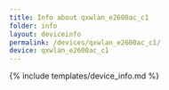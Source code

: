 ```yaml
---
title: Info about qxwlan_e2600ac_c1
folder: info
layout: deviceinfo
permalink: /devices/qxwlan_e2600ac_c1/
device: qxwlan_e2600ac_c1
---
```

{% include templates/device_info.md %}
